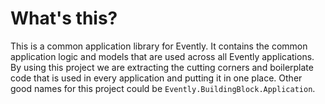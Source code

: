 # What's this?
This is a common application library for Evently. It contains the common application logic and models that are used across all Evently applications.
By using this project we are extracting the cutting corners and boilerplate code that is used in every application and putting it in one place.
Other good names for this project could be `Evently.BuildingBlock.Application`.